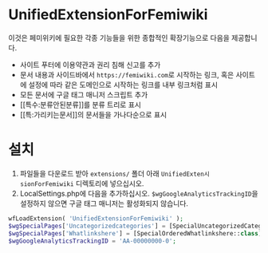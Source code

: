 # UnifiedExtensionForFemiwiki

이것은 페미위키에 필요한 각종 기능들을 위한 종합적인 확장기능으로 다음을 제공합니다.
- 사이트 푸터에 이용약관과 권리 침해 신고를 추가
- 문서 내용과 사이드바에서 `https://femiwiki.com`로 시작하는 링크, 혹은 사이트에 설정에 따라 같은 도메인으로 시작하는 링크를 내부 링크처럼 표시
- 모든 문서에 구글 태그 매니저 스크립트 추가
- [[특수:분류안된분류]]를 분류 트리로 표시
- [[특:가리키는문서]]의 문서들을 가나다순으로 표시

# 설치
1) 파일들을 다운로드 받아 `extensions/` 폴더 아래 `UnifiedExten시sionForFemiwiki` 디렉토리에 넣으십시오.
2) LocalSettings.php에 다음을 추가하십시오. `$wgGoogleAnalyticsTrackingID`을 설정하지 않으면 구글 태그 매니저는 활성화되지 않습니다.
```php
wfLoadExtension( 'UnifiedExtensionForFemiwiki' );
$wgSpecialPages['Uncategorizedcategories'] = [SpecialUncategorizedCategoryTree::class];
$wgSpecialPages['Whatlinkshere'] = [SpecialOrderedWhatlinkshere::class];
$wgGoogleAnalyticsTrackingID = 'AA-00000000-0';
```
